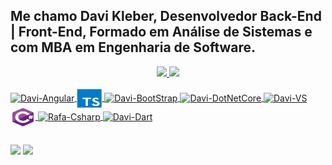 ## Me chamo Davi Kleber, Desenvolvedor Back-End | Front-End, Formado em Análise de Sistemas e com MBA em Engenharia de Software.
<div align="center">
  <a href="https://github.com/davikleber">
  <img height="180em" src="https://github-readme-stats.vercel.app/api?username=davikleber&show_icons=true&hide_border=true&&count_private=true&include_all_commits=true" />
  <img height="180em" src="https://github-readme-stats.vercel.app/api/top-langs/?username=davikleber&layout=compact&langs_count=7&theme=dracula"/>
</div>
<div style="display: inline_block"><br>
  <img align="center" alt="Davi-Angular" height="30" width="40" src="https://cdn.jsdelivr.net/gh/devicons/devicon/icons/angularjs/angularjs-original.svg">
  <img align="center" alt="Davi-Ts" height="30" width="40" src="https://raw.githubusercontent.com/devicons/devicon/master/icons/typescript/typescript-plain.svg">
  <img align="center" alt="Davi-BootStrap" height="30" width="40" src="https://cdn.jsdelivr.net/gh/devicons/devicon/icons/bootstrap/bootstrap-original.svg">
  <img align="center" alt="Davi-DotNetCore" height="30" width="40" src="https://cdn.jsdelivr.net/gh/devicons/devicon/icons/dotnetcore/dotnetcore-original.svg">
  <img align="center" alt="Davi-VS" height="30" width="40" src="https://cdn.jsdelivr.net/gh/devicons/devicon/icons/visualstudio/visualstudio-plain.svg">          
  <img align="center" alt="Rafa-Csharp" height="30" width="40" src="https://raw.githubusercontent.com/devicons/devicon/master/icons/csharp/csharp-original.svg">
  <img align="center" alt="Rafa-Csharp" height="30" width="40" src="https://cdn.jsdelivr.net/gh/devicons/devicon/icons/nodejs/nodejs-original.svg">
  <img  align="center" alt="Davi-Dart" height="30" width="40" src="https://cdn.jsdelivr.net/gh/devicons/devicon@latest/icons/dart/dart-plain-wordmark.svg" />

 
</div>
  
  ##
 
<div> 
  <a href = "mailto:davikleber@outlook.com"><img src="https://img.shields.io/badge/-Gmail-%23333?style=for-the-badge&logo=gmail&logoColor=white" target="_blank"></a>
  <a href="https://www.linkedin.com/in/davi-kleber" target="_blank"><img src="https://img.shields.io/badge/-LinkedIn-%230077B5?style=for-the-badge&logo=linkedin&logoColor=white" target="_blank"></a> 
 
</div>
